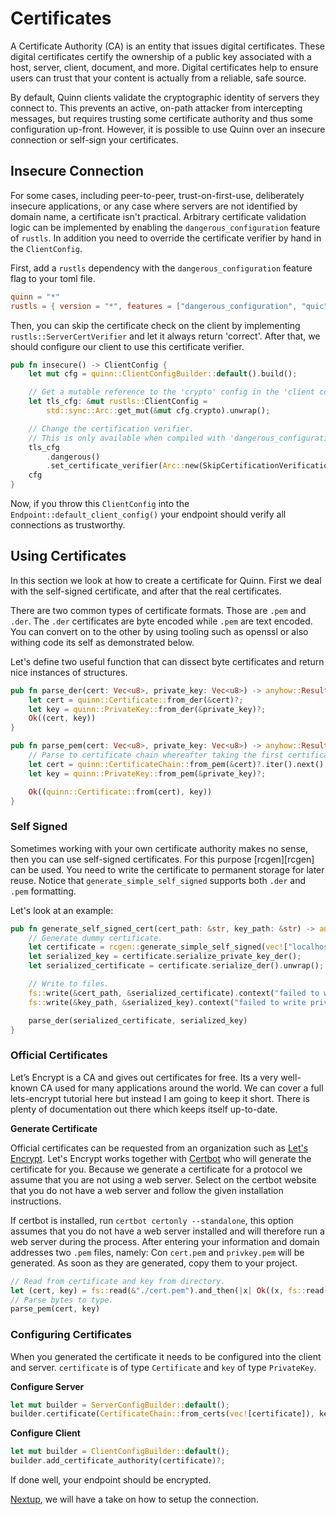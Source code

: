 # Certificates

A Certificate Authority (CA) is an entity that issues digital certificates. 
These digital certificates certify the ownership of a public key associated with a host, server, client, document, and more. 
Digital certificates help to ensure users can trust that your content is actually from a reliable, safe source.

By default, Quinn clients validate the cryptographic identity of servers they
connect to. This prevents an active, on-path attacker from intercepting
messages, but requires trusting some certificate authority and thus some configuration up-front. 
However, it is possible to use Quinn over an insecure connection or self-sign your certificates. 

## Insecure Connection

For some cases, including peer-to-peer, trust-on-first-use, deliberately
insecure applications, or any case where servers are not identified by domain
name, a certificate isn't practical. Arbitrary certificate validation logic can be
implemented by enabling the `dangerous_configuration` feature of `rustls`. 
In addition you need to override the certificate verifier by hand in the `ClientConfig`.

First, add a `rustls` dependency with the `dangerous_configuration` feature flag to your toml file.

```toml
quinn = "*"
rustls = { version = "*", features = ["dangerous_configuration", "quic"] }
``` 

Then, you can skip the certificate check on the client by implementing `rustls::ServerCertVerifier` and let it always return 'correct'.
After that, we should configure our client to use this certificate verifier. 

```rust
pub fn insecure() -> ClientConfig {
    let mut cfg = quinn::ClientConfigBuilder::default().build();

    // Get a mutable reference to the 'crypto' config in the 'client config'..
    let tls_cfg: &mut rustls::ClientConfig =
        std::sync::Arc::get_mut(&mut cfg.crypto).unwrap();

    // Change the certification verifier.
    // This is only available when compiled with 'dangerous_configuration' feature.
    tls_cfg
        .dangerous()
        .set_certificate_verifier(Arc::new(SkipCertificationVerification));
    cfg
}
```
 
Now, if you throw this `ClientConfig` into the `Endpoint::default_client_config()` your endpoint should verify all connections as trustworthy.

## Using Certificates

In this section we look at how to create a certificate for Quinn. 
First we deal with the self-signed certificate, and after that the real certificates.  

There are two common types of certificate formats. Those are `.pem` and `.der`.
The `.der` certificates are byte encoded while `.pem` are text encoded.  
You can convert on to the other by using tooling such as openssl or also withing code its self as demonstrated below. 

Let's define two useful function that can dissect byte certificates and return nice instances of structures. 

```rust
pub fn parse_der(cert: Vec<u8>, private_key: Vec<u8>) -> anyhow::Result<(quinn::Certificate, quinn::PrivateKey)> {
    let cert = quinn::Certificate::from_der(&cert)?;
    let key = quinn::PrivateKey::from_der(&private_key)?;
    Ok((cert, key))
}

pub fn parse_pem(cert: Vec<u8>, private_key: Vec<u8>) -> anyhow::Result<(quinn::Certificate, quinn::PrivateKey)> {
    // Parse to certificate chain whereafter taking the first certificate in this chain.
    let cert = quinn::CertificateChain::from_pem(&cert)?.iter().next().unwrap().clone();
    let key = quinn::PrivateKey::from_pem(&private_key)?;

    Ok((quinn::Certificate::from(cert), key))
}
```

### Self Signed
Sometimes working with your own certificate authority makes no sense, then you can use self-signed certificates. 
For this purpose [rcgen][rcgen] can be used.
You need to write the certificate to permanent storage for later reuse.
Notice that `generate_simple_self_signed` supports both `.der` and `.pem` formatting.

Let's look at an example:

```rust
pub fn generate_self_signed_cert(cert_path: &str, key_path: &str) -> anyhow::Result<(quinn::Certificate, quinn::PrivateKey)> {
    // Generate dummy certificate.
    let certificate = rcgen::generate_simple_self_signed(vec!["localhost".into()]).unwrap();
    let serialized_key = certificate.serialize_private_key_der();
    let serialized_certificate = certificate.serialize_der().unwrap();

    // Write to files.
    fs::write(&cert_path, &serialized_certificate).context("failed to write certificate")?;
    fs::write(&key_path, &serialized_key).context("failed to write private key")?;

    parse_der(serialized_certificate, serialized_key)
}
```

### Official Certificates

Let’s Encrypt is a CA and gives out certificates for free. 
Its a very well-known CA used for many applications around the world.
We can cover a full lets-encrypt tutorial here but instead I am going to keep it short. 
There is plenty of documentation out there which keeps itself up-to-date. 

**Generate Certificate**

Official certificates can be requested from an organization such as [Let's Encrypt][lets-encrypt].
Let's Encrypt works together with [Certbot][certbot] who will generate the certificate for you.
Because we generate a certificate for a protocol we assume that you are not using a web server.
Select on the certbot website that you do not have a web server and follow the given installation instructions.

If certbot is installed, run `certbot certonly --standalone`, this option assumes that you do not have a web server installed and will therefore run a web server during the process.
After entering your information and domain addresses two `.pem` files, namely: Con `cert.pem` and `privkey.pem` will be generated.
As soon as they are generated, copy them to your project. 
 
```rust
// Read from certificate and key from directory. 
let (cert, key) = fs::read(&"./cert.pem").and_then(|x| Ok((x, fs::read(&"./privkey.pem")?)))?;
// Parse bytes to type.
parse_pem(cert, key)
```

### Configuring Certificates

When you generated the certificate it needs to be configured into the client and server. 
`certificate` is of type `Certificate` and `key` of type `PrivateKey`.

**Configure Server**

```rust
let mut builder = ServerConfigBuilder::default();
builder.certificate(CertificateChain::from_certs(vec![certificate]), key)?;
```

**Configure Client**

```rust
let mut builder = ClientConfigBuilder::default();
builder.add_certificate_authority(certificate)?;    
```

If done well, your endpoint should be encrypted.

[Nextup](set-up-connection.md), we will have a take on how to setup the connection.

[certbot]: https://certbot.eff.org/instructions
[lets-encrypt]: https://letsencrypt.org/getting-started/